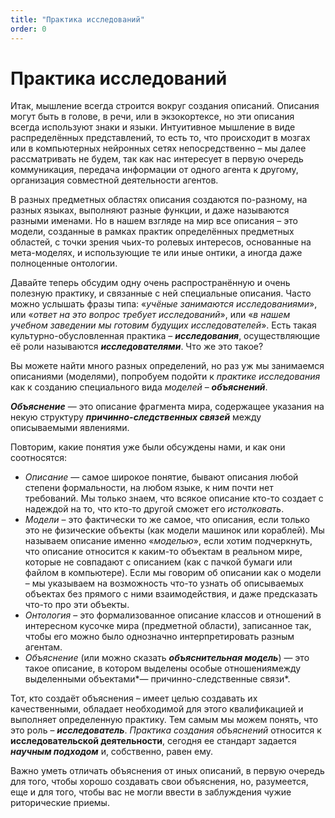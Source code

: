 ```yaml
---
title: "Практика исследований"
order: 0
---
```


# Практика исследований

Итак, мышление всегда строится вокруг создания описаний. Описания могут быть в голове, в речи, или в экзокортексе, но эти описания всегда используют знаки и языки. Интуитивное мышление в виде распределённых представлений, то есть то, что происходит в мозгах или в компьютерных нейронных сетях непосредственно – мы далее рассматривать не будем, так как нас интересует в первую очередь коммуникация, передача информации от одного агента к другому, организация совместной деятельности агентов.

В разных предметных областях описания создаются по-разному, на разных языках, выполняют разные функции, и даже называются разными именами. Но в нашем взгляде на мир все описания – это модели, созданные в рамках практик определённых предметных областей, с точки зрения чьих-то ролевых интересов, основанные на мета-моделях, и использующие те или иные онтики, а иногда даже полноценные онтологии.

Давайте теперь обсудим одну очень распространённую и очень полезную практику, и связанные с ней специальные описания. Часто можно услышать фразы типа: «*учёные занимаются* *исследованиями*», или «*ответ на это вопрос требует исследований*», или «*в нашем учебном заведении мы готовим будущих исследователей*». Есть такая культурно-обусловленная практика – ***исследования***, осуществляющие её роли называются ***исследователями***. Что же это такое?

Вы можете найти много разных определений, но раз уж мы занимаемся описаниями (моделями), попробуем подойти к *практике исследования* как к созданию специального вида *моделей* – ***объяснений***.

***Объяснение*** — это описание фрагмента мира, содержащее указания на некую структуру ***причинно-следственных связей*** между описываемыми явлениями.

Повторим, какие понятия уже были обсуждены нами, и как они соотносятся:

* *Описание* — самое широкое понятие, бывают описания любой степени формальности, на любом языке, к ним почти нет требований. Мы только знаем, что всякое описание кто-то создает с надеждой на то, что кто-то другой сможет его *истолковать*.
* *Модели* – это фактически то же самое, что описания, если только это не физические объекты (как модели машинок или кораблей). Мы называем описание именно «*моделью*», если хотим подчеркнуть, что описание относится к каким-то объектам в реальном мире, которые не совпадают с описанием (как с пачкой бумаги или файлом в компьютере). Если мы говорим об описании как о модели – мы указываем на возможность что-то узнать об описываемых объектах без прямого с ними взаимодействия, и даже предсказать что-то про эти объекты.
* *Онтология* – это формализованное описание классов и отношений в интересном кусочке мира (предметной области), записанное так, чтобы его можно было однозначно интерпретировать разным агентам.
* *Объяснение* (или можно сказать ***объяснительная модель***) — это такое описание, в котором выделены особые отношениямежду выделенными объектами*— причинно-следственные связи*.

Тот, кто создаёт объяснения – имеет целью создавать их качественными, обладает необходимой для этого квалификацией и выполняет определенную практику. Тем самым мы можем понять, что это роль – ***исследователь***. *Практика* *создания объяснений* относится к **исследовательской деятельности**, сегодня ее стандарт задается ***научным подходом*** и, собственно, равен ему.

Важно уметь отличать объяснения от иных описаний, в первую очередь для того, чтобы хорошо создавать свои объяснения, но, разумеется, еще и для того, чтобы вас не могли ввести в заблуждения чужие риторические приемы.